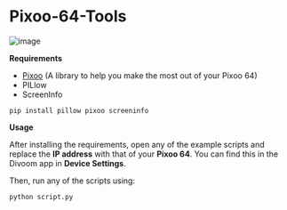 # Pixoo-64-Tools

![image](https://github.com/user-attachments/assets/9d642211-f854-4fee-93e8-3bcc83fe8803)

**Requirements**
- [Pixoo](https://github.com/SomethingWithComputers/pixoo) (A library to help you make the most out of your Pixoo 64)
- PILlow
- ScreenInfo


`pip install pillow pixoo screeninfo`

**Usage**

After installing the requirements, open any of the example scripts and replace the **IP address** with that of your **Pixoo 64**. You can find this in the Divoom app in **Device Settings**.

Then, run any of the scripts using:

`python script.py`
